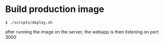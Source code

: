 # Build production image

    $ ./scripts/deploy.sh

after running the image on the server, the webapp is then listening on port 3000
